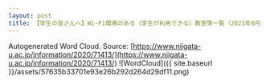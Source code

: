 ```yaml
---
layout: post
title: 【学生の皆さんへ】Wi-Fi環境のある（学生が利用できる）教室等一覧（2021年9月30日更新）
---
```

Autogenerated Word Cloud.
Source\: [https://www.niigata-u.ac.jp/information/2020/71413/](https://www.niigata-u.ac.jp/information/2020/71413/)
![WordCloud]({{ site.baseurl }}/assets/57635b33701e93e26b292d264d29df11.png)